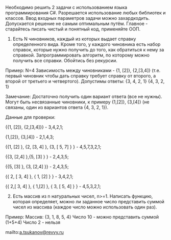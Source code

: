 Необходимо решить 2 задачи с использованием языка программирования C#.
Разрешается использование любых библиотек и классов. 
Ввод входных параметров задачи можно захардкодить.
Допускается решение не самым оптимальным путём.
Главное - старайтесь писать чистый и понятный код, применяйте ООП.



1. Есть N чиновников, каждый из которых выдает справку определенного вида. Кроме того, у каждого чиновника есть набор справок, которые нужно получить до того, как обратиться к нему за справкой. Запрограммировать алгоритм, по которому можно получить все справки. Обойтись без рекурсии.

Пример:
N=4
Зависимость между чиновниками - {1, [2]}, {2,[3,4]} (т.е. первый чиновник чтобы дать справку требует справку от второго, а второй от третьего и четвертого).
Допустимы ответы:
{3, 4, 2, 1}
{4, 3, 2, 1}

Замечание:
Достаточно получить один вариант ответа (все не нужны).
Могут быть несвязанные чиновники, к примеру {1,[2]}, {3,[4]}   (не связаны, один из вариантов ответа {4, 3, 2, 1}).

Данные для проверки: 

{{1, [2]}, {2,[3,4]}} - 3,4,2,1;

{1,[2]}, {3,[4]} - 2,1,4,3;

{{1, [2] }, {2, [3, 4] }, {3, [ 5, 7] } }  - 4,5,7,3,2,1;

{{3, [2,4] },{5, [3] } } - 2,4,3,5;

{{5, [3] }, {3, [2,4] }} - 2,4,3,5;

{{ 2, [ 3, 4] }, { 1, [2]  } } - 3,4,2,1;

{{ 2,[ 3, 4] }, { 1,[2] }, { 3, [ 5, 4] } } - 4,5,3,2,1;


2. Есть массив из n натуральных чисел,  n>=1. Написать функцию, которая определяет, можно ли заданное число представить суммой чисел из массива (каждое число можно использовать один раз).

Пример:
Массив: {3, 1, 8, 5, 4}
Число 10 - можно представить суммой (1+5+4)
Число 2 - нельзя

mailto:a.tsukanov@revvy.ru